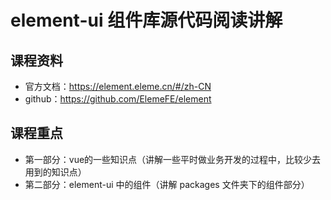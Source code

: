 # element-ui 组件库源代码阅读讲解

## 课程资料
+ 官方文档：https://element.eleme.cn/#/zh-CN
+ github：https://github.com/ElemeFE/element

## 课程重点
+ 第一部分：vue的一些知识点（讲解一些平时做业务开发的过程中，比较少去用到的知识点）
+ 第二部分：element-ui 中的组件（讲解 packages 文件夹下的组件部分）